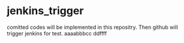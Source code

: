 # jenkins_trigger
comitted codes will be implemented in this repositry. Then github will trigger jenkins for test.
aaaabbbcc
ddffff
